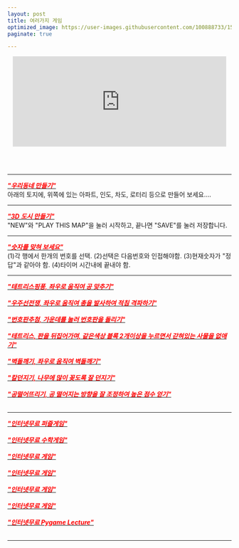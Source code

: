 ```yaml
---
layout: post
title: 여러가지 게임
optimized_image: https://user-images.githubusercontent.com/100888733/156873481-4517334a-865a-4373-bcb0-016f28e5bd0f.jpg
paginate: true

---
```


<p align="center"><iframe src="https://giphy.com/embed/jTqPSlTvpjPIh43MZq" width="480" height="203" frameBorder="0" class="giphy-embed" allowFullScreen></iframe><p><a href="https://giphy.com/gifs/alltheanimeuk-anime-screenanime-screen-jTqPSlTvpjPIh43MZq"></a></p></p><br>
<br>

---

[<span style="color:red">***"우리동네 만들기"***</span>](https://choijangwook.github.io/game-mytown/)<br>
아래의 토지에, 위쪽에 있는 아파트, 인도, 차도, 로터리 등으로 만들어 보세요....<br>

---
[<span style="color:red">***"3D 도시 만들기"***</span>](https://choijangwook.github.io/game-3dcity/)<br>
"NEW"와 "PLAY THIS MAP"을 눌러 시작하고, 끝나면 "SAVE"를 눌러 저장합니다.<br>

---
[<span style="color:red">***"숫자를 맞혀 보세요"***</span>](https://choijangwook.github.io/game-numbertest/)<br>
(1)각 행에서 한개의 번호를 선택. (2)선택은 다음번호와 인접해야함. (3)현재숫자가 "정답"과 같아야 함. (4)타이머 시간내에 끝내야 함.<br>

---
[<span style="color:red">***"테트리스핑퐁, 좌우로 움직여 공 맞추기"***</span>](http://game.webxinxin.com/quitsmoke)<br> <br>
[<span style="color:red">***"우주선전쟁, 좌우로 움직여 총을 발사하여 적침 격파하기"***</span>](http://game.webxinxin.com/starship)<br> <br>
[<span style="color:red">***"번호판추첨, 가운데를 눌러 번호판을 돌리기"***</span>](http://game.webxinxin.com/prize)<br> <br>
[<span style="color:red">***"테트리스, 판을 뒤집어가며, 같은색상 블록 2개이상을 누르면서 갇혀있는 사물을 없애기"***</span>](http://game.webxinxin.com/eliminate)<br> <br>
[<span style="color:red">***"벽돌깨기, 좌우로 움직여 벽돌깨기"***</span>](http://game.webxinxin.com/breakout3)<br> <br>
[<span style="color:red">***"칼던지기, 나무에 많이 꽂도록 잘 던지기"***</span>](http://game.webxinxin.com/knifehit3)<br> <br>
[<span style="color:red">***"공떨어뜨리기, 공 떨어지는 방향을 잘 조정하여 높은 점수 얻기"***</span>](http://game.webxinxin.com/p2ball)<br> <br>

---

[<span style="color:red">***"인터넷무료 퍼즐게임"***</span>](https://ko.puzzle-loop.com/)<br> <br>
[<span style="color:red">***"인터넷무료 수학게임"***</span>](https://summle.net/)<br> <br>
[<span style="color:red">***"인터넷무료 게임"***</span>](https://kr.game-game.com/188165/)<br> <br>
[<span style="color:red">***"인터넷무료 게임"***</span>](https://lagged.kr/p/1891/)<br> <br>
[<span style="color:red">***"인터넷무료 게임"***</span>](
https://www.vigoo.com/pg/en/vigoo/motomaniac3/)<br> <br>
[<span style="color:red">***"인터넷무료 게임"***</span>](https://www.vigoo.com/pg/en/vigoo/underseatunnelrace/)<br> <br>
[<span style="color:red">***"인터넷무료 Pygame Lecture"***</span>](https://www.notion.so/Pygame-Lecture-3bb9d5e7e92240519ab204d968e226a5)<br> <br>

---

